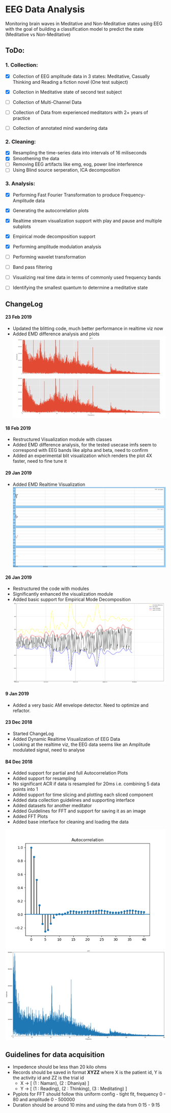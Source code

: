 
# EEG Data Analysis #
Monitoring brain waves in Meditative and Non-Meditative states using EEG with the goal of building a classification model to predict the state (Meditative vs Non-Meditative)

## ToDo: ## 

### 1. Collection: ###

- [x] Collection of EEG amplitude data in 3 states: Meditative, Casually Thinking and Reading a fiction novel (One test subject)
- [x] Collection in Meditative state of second test subject
- [ ] Collection of Multi-Channel Data
- [ ] Collection of Data from experienced meditators with 2+ years of practice
- [ ] Collection of annotated mind wandering data


### 2. Cleaning: ###
- [x] Resampling the  time-series data into intervals of 16 miliseconds 
- [x] Smoothening the data
- [ ] Removing EEG artifacts like emg, eog, power line interference
- [ ] Using Blind source serperation, ICA decomposition

### 3. Analysis: ###
- [x] Performing Fast Fourier Transformation to produce Frequency-Amplitude data 
- [x] Generating the autocorrelation plots
- [x] Realtime stream visualization support with play and pause and multiple subplots
- [x] Empirical mode decomposition support
- [x] Performing amplitude modulation analysis 
- [ ] Performing wavelet transformation
- [ ] Band pass filtering 
- [ ] Visualizing real time data in terms of commonly used frequency bands
- [ ] Identifying the smallest quantum to determine a meditative state


## ChangeLog

#### 23 Feb 2019
* Updated the blitting code, much better performance in realtime viz now
* Added EMD difference analysis and plots 
![Image of diffPlot](https://github.com/namajain/EEGanalysis/raw/master/Plots/EMD/diffImf3.png)
#### 18 Feb 2019
* Restructured Visualization module with classes
* Added EMD difference analysis, for the tested usecase imfs seem to correspond with EEG bands like alpha and beta, need to confirm
* Added an experimental blit visualization which renders the plot 4X faster, need to fine tune it 
#### 29 Jan 2019
* Added EMD Realtime Visualization
![Image of emdViz](https://github.com/namajain/EEGanalysis/raw/master/Plots/Realtime/test.gif)
#### 26 Jan 2019
* Restructured the code with modules
* Significantly enhanced the visualization module
* Added basic support for Empirical Mode Decomposition
![Image of baseViz](https://github.com/namajain/EEGanalysis/raw/master/Plots/Realtime/test.png)

#### 9 Jan 2019
* Added a very basic AM envelope detector. Need to optimize and refactor.
#### 23 Dec 2018
* Started ChangeLog
* Added Dynamic Realtime Visualization of EEG Data
* Looking at the realtime viz, the EEG data seems like an Amplitude modulated signal, need to analyse
#### B4 Dec 2018
* Added support for partial and full Autocorrelation Plots
* Added support for resampling
* No significant ACR if data is resampled for 20ms i.e. combining 5 data points into 1
* Added support for time slicing and plotting each sliced component
* Added data collection guidelines and supporting interface
* Added datasets for another meditator
* Added Guidelines for FFT and support for saving it as an image
* Added FFT Plots
* Added base interface for cleaning and loading the data

![Image of ACF](https://github.com/namajain/EEGanalysis/raw/master/Plots/Autocorrelation/ACF_without_resampling.png)
![Image of FFT](https://github.com/namajain/EEGanalysis/raw/master/Plots/All/2101.png)

## Guidelines for data acquisition
* Impedence should be less than 20 kilo ohms
* Records should be saved in format **XYZZ** where X is the patient id, Y is the activity id and ZZ is the trial id
    * X -> [ (1 : Naman), (2 : Dhaniya) ]
    * Y -> [ (1 : Reading), (2 : Thinking), (3 : Meditating) ]
* Pyplots for FFT should follow this uniform config - tight fit, frequency 0 - 80 and amplitude 0 - 500000
* Duration should be around 10 mins and using the data from 0:15 - 9:15
